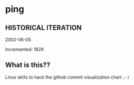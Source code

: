 # ping

## HISTORICAL ITERATION
2002-06-05

Incremented: 1829

## What is this?? 
Linux skills to hack the github commit visualization chart `;-)`
